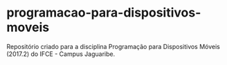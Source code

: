 # programacao-para-dispositivos-moveis
Repositório criado para a disciplina Programação para Dispositivos Móveis (2017.2) do IFCE - Campus Jaguaribe.
